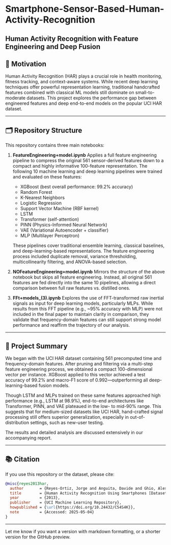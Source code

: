 # Smartphone-Sensor-Based-Human-Activity-Recognition
## Human Activity Recognition with Feature Engineering and Deep Fusion

## 📌 Motivation

Human Activity Recognition (HAR) plays a crucial role in health monitoring, fitness tracking, and context-aware systems. While recent deep learning techniques offer powerful representation learning, traditional handcrafted features combined with classical ML models still dominate on small-to-moderate datasets. This project explores the performance gap between engineered features and deep end-to-end models on the popular UCI HAR dataset.

---

## 🗂️ Repository Structure

This repository contains three main notebooks:

1. **FeatureEngineering+model.ipynb**
   Applies a full feature engineering pipeline to compress the original 561 sensor-derived features down to a compact and highly informative 100-feature representation. The following 10 machine learning and deep learning pipelines were trained and evaluated on these features:

   * XGBoost (best overall performance: 99.2% accuracy)
   * Random Forest
   * K-Nearest Neighbors
   * Logistic Regression
   * Support Vector Machine (RBF kernel)
   * LSTM
   * Transformer (self-attention)
   * PINN (Physics-Informed Neural Network)
   * VAE (Variational Autoencoder + classifier)
   * MLP (Multilayer Perceptron)

   These pipelines cover traditional ensemble learning, classical baselines, and deep-learning-based representations. The feature engineering process included duplicate removal, variance thresholding, multicollinearity filtering, and ANOVA-based selection.

2. **NOFeatureEngineering+model.ipynb**
   Mirrors the structure of the above notebook but skips all feature engineering. Instead, all original 561 features are fed directly into the same 10 pipelines, allowing a direct comparison between full raw features vs. distilled ones.

3. **FFt+models\_(3).ipynb**
   Explores the use of FFT-transformed raw inertial signals as input for deep learning models, particularly MLPs. While results from this FFT pipeline (e.g., \~95% accuracy with MLP) were not included in the final paper to maintain clarity in comparison, they validate that frequency-domain features can still support strong model performance and reaffirm the trajectory of our analysis.

---

## 📝 Project Summary

We began with the UCI HAR dataset containing 561 precomputed time and frequency-domain features. After pruning and filtering via a multi-step feature engineering process, we obtained a compact 100-dimensional vector per instance. XGBoost applied to this vector achieved a test accuracy of 99.2% and macro-F1 score of 0.992—outperforming all deep-learning-based fusion models.

Though LSTM and MLPs trained on these same features approached high performance (e.g., LSTM at 98.9%), end-to-end architectures like Transformer, PINN, and VAE plateaued in the low- to mid-90% range. This suggests that for medium-sized datasets like UCI HAR, hand-crafted signal processing still offers superior generalization, especially in out-of-distribution settings, such as new-user testing.

The results and detailed analysis are discussed extensively in our accompanying report.

---

## 📚 Citation

If you use this repository or the dataset, please cite:

```bibtex
@misc{reyes2013har,
  author       = {Reyes-Ortiz, Jorge and Anguita, Davide and Ghio, Alessandro and Oneto, Luca and Parra, Xavier},
  title        = {Human Activity Recognition Using Smartphones [Dataset]},
  year         = {2013},
  publisher    = {UCI Machine Learning Repository},
  howpublished = {\url{https://doi.org/10.24432/C54S4K}},
  note         = {Accessed: 2025-05-04}
}
```

---

Let me know if you want a version with markdown formatting, or a shorter version for the GitHub preview.
